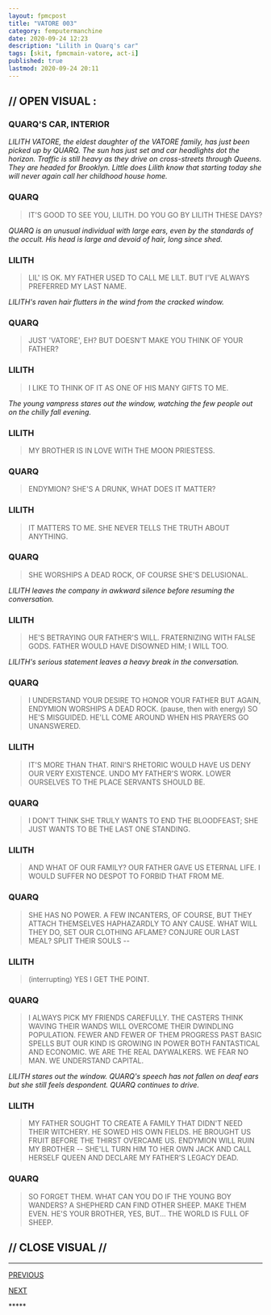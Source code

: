```yaml
---
layout: fpmcpost
title: "VATORE 003"
category: femputermanchine
date: 2020-09-24 12:23
description: "Lilith in Quarq's car"
tags: [skit, fpmcmain-vatore, act-i]
published: true
lastmod: 2020-09-24 20:11
---
```

[//]: # ( 9/24/20  -added)

## // OPEN VISUAL : ##

### QUARQ'S CAR, INTERIOR ###

<i>LILITH VATORE, the eldest daughter of the VATORE family, has just been picked up by QUARQ. The sun has just set and car headlights dot the horizon. Traffic is still heavy as they drive on cross-streets through Queens. They are headed for Brooklyn. Little does Lilith know that starting today she will never again call her childhood house home.</i>

### QUARQ ### 

> IT'S GOOD TO SEE YOU, LILITH. DO YOU GO BY LILITH THESE DAYS?

<I>QUARQ is an unusual individual with large ears, even by the standards of the occult. His head is large and devoid of hair, long since shed. </i>

### LILITH ###

> LIL' IS OK. MY FATHER USED TO CALL ME LILT. BUT I'VE ALWAYS PREFERRED MY LAST NAME.

<I>LILITH's raven hair flutters in the wind from the cracked window.</i>

### QUARQ ###

> JUST 'VATORE', EH? BUT DOESN'T MAKE YOU THINK OF YOUR FATHER?

### LILITH ###

> I LIKE TO THINK OF IT AS ONE OF HIS MANY GIFTS TO ME.

<I>The young vampress stares out the window, watching the few people out on the chilly fall evening.</i>

### LILITH ###

> MY BROTHER IS IN LOVE WITH THE MOON PRIESTESS.

### QUARQ ###

> ENDYMION? SHE'S A DRUNK, WHAT DOES IT MATTER?

### LILITH ###

> IT MATTERS TO ME. SHE NEVER TELLS THE TRUTH ABOUT ANYTHING.

### QUARQ ###

> SHE WORSHIPS A DEAD ROCK, OF COURSE SHE'S DELUSIONAL.

<I>LILITH leaves the company in awkward silence before resuming the conversation.</i>

### LILITH ### 

> HE'S BETRAYING OUR FATHER'S WILL. FRATERNIZING WITH FALSE GODS. FATHER WOULD HAVE DISOWNED HIM; I WILL TOO.

<I>LILITH's serious statement leaves a heavy break in the conversation.</i>

### QUARQ ###

> I UNDERSTAND YOUR DESIRE TO HONOR YOUR FATHER BUT AGAIN, ENDYMION WORSHIPS A DEAD ROCK. (pause, then with energy) SO HE'S MISGUIDED. HE'LL COME AROUND WHEN HIS PRAYERS GO UNANSWERED.

### LILITH ###

> IT'S MORE THAN THAT. RINI'S RHETORIC WOULD HAVE US DENY OUR VERY EXISTENCE. UNDO MY FATHER'S WORK. LOWER OURSELVES TO THE PLACE SERVANTS SHOULD BE.

### QUARQ ###

> I DON'T THINK SHE TRULY WANTS TO END THE BLOODFEAST; SHE JUST WANTS TO BE THE LAST ONE STANDING.

### LILITH ###

> AND WHAT OF OUR FAMILY? OUR FATHER GAVE US ETERNAL LIFE. I WOULD SUFFER NO DESPOT TO FORBID THAT FROM ME. 

### QUARQ ### 

> SHE HAS NO POWER. A FEW INCANTERS, OF COURSE, BUT THEY ATTACH THEMSELVES HAPHAZARDLY TO ANY CAUSE. WHAT WILL THEY DO, SET OUR CLOTHING AFLAME? CONJURE OUR LAST MEAL? SPLIT THEIR SOULS -- 

### LILITH ### 

> (interrupting) YES I GET THE POINT.

### QUARQ ###

> I ALWAYS PICK MY FRIENDS CAREFULLY. THE CASTERS THINK WAVING THEIR WANDS WILL OVERCOME THEIR DWINDLING POPULATION. FEWER AND FEWER OF THEM PROGRESS PAST BASIC SPELLS BUT OUR KIND IS GROWING IN POWER BOTH FANTASTICAL AND ECONOMIC. WE ARE THE REAL DAYWALKERS. WE FEAR NO MAN. WE UNDERSTAND CAPITAL.

<I>LILITH stares out the window. QUARQ's speech has not fallen on deaf ears but she still feels despondent. QUARQ continues to drive.</i>

### LILITH ###

> MY FATHER SOUGHT TO CREATE A FAMILY THAT DIDN'T NEED THEIR WITCHERY. HE SOWED HIS OWN FIELDS. HE BROUGHT US FRUIT BEFORE THE THIRST OVERCAME US. ENDYMION WILL RUIN MY BROTHER -- SHE'LL TURN HIM TO HER OWN JACK AND CALL HERSELF QUEEN AND DECLARE MY FATHER'S LEGACY DEAD.

### QUARQ ###

> SO FORGET THEM. WHAT CAN YOU DO IF THE YOUNG BOY WANDERS? A SHEPHERD CAN FIND OTHER SHEEP. MAKE THEM EVEN. HE'S YOUR BROTHER, YES, BUT... THE WORLD IS FULL OF SHEEP.


## // CLOSE VISUAL // ##

*****
<div class="fpmc-nav">

<span class="fpmc-nav-prev"><a href="{{ 'vatore-i' | prepend: site.baseurl }}">PREVIOUS</a></span> 

<span class="fpmc-nav-next"><a href="{{ 'vatore-iv' | prepend: site.baseurl }}">NEXT</a></span> 



</div>
*****
